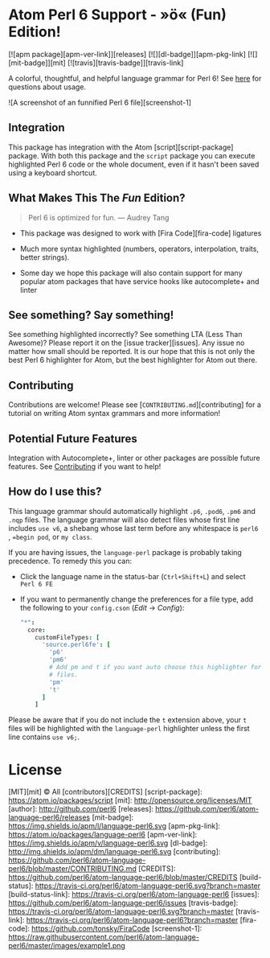 # Atom Perl 6 Support - »ö« (Fun) Edition!

[![apm package][apm-ver-link]][releases]
[![][dl-badge]][apm-pkg-link]
[![][mit-badge]][mit]
[![travis][travis-badge]][travis-link]

A colorful, thoughtful, and helpful language grammar for Perl 6! See
[here](#how-do-i-use-this) for questions about usage.

![A screenshot of an funnified Perl 6 file][screenshot-1]

## Integration
This package has integration with the Atom [script][script-package] package.
With both this package and the `script` package you can execute
highlighted Perl 6 code or the whole document, even if it hasn't been saved using
a keyboard shortcut.

## What Makes This The *Fun* Edition?

> Perl 6 is optimized for fun. ― Audrey Tang

* This package was designed to work with [Fira Code][fira-code] ligatures

* Much more syntax highlighted (numbers, operators, interpolation, traits, better strings).

* Some day we hope this package will also contain support for many popular
  atom packages that have service hooks like autocomplete+ and linter


## See something? Say something!
See something highlighted incorrectly? See something LTA (Less Than Awesome)?
Please report it on the [issue tracker][issues]. Any issue no matter how small
should be reported. It is our hope that this is not only the best Perl 6
highlighter for Atom, but the best highlighter for Atom out there.

## Contributing
Contributions are welcome! Please see [`CONTRIBUTING.md`][contributing] for a tutorial on writing Atom syntax grammars and more information!

## Potential Future Features
Integration with Autocomplete+, linter or other packages are possible future features. See [Contributing](#contributing) if you want to help!

## How do I use this?

This language grammar should automatically highlight `.p6`, `.pod6`, `.pm6` and
`.nqp` files. The language grammar will also detect files whose first
line includes `use v6`, a shebang whose last term before any whitespace is
`perl6` , `=begin pod`, or `my class`.

If you are having issues, the `language-perl` package is probably taking
precedence. To remedy this you can:

* Click the language name in the status-bar (`Ctrl+Shift+L`) and select `Perl 6 FE`
* If you want to permanently change the preferences for a file type,
  add the following to your `config.cson` (*Edit* → *Config*):

  ```coffee
  "*":
    core:
      customFileTypes: [
        'source.perl6fe': [
          'p6'
          'pm6'
          # Add pm and t if you want auto choose this highlighter for .pm or 't
          # files.
          'pm'
          't'
        ]
      ]
  ```

Please be aware that if you do not include the `t` extension
above, your `t` files will be highlighted with the `language-perl` highlighter unless the first line contains `use v6;`.

# License

[MIT][mit] © All [contributors][CREDITS]
[script-package]: https://atom.io/packages/script
[mit]:          http://opensource.org/licenses/MIT
[author]:       http://github.com/perl6
[releases]:     https://github.com/perl6/atom-language-perl6/releases
[mit-badge]:    https://img.shields.io/apm/l/language-perl6.svg
[apm-pkg-link]: https://atom.io/packages/language-perl6
[apm-ver-link]: https://img.shields.io/apm/v/language-perl6.svg
[dl-badge]:     http://img.shields.io/apm/dm/language-perl6.svg
[contributing]: https://github.com/perl6/atom-language-perl6/blob/master/CONTRIBUTING.md
[CREDITS]: https://github.com/perl6/atom-language-perl6/blob/master/CREDITS
[build-status]: https://travis-ci.org/perl6/atom-language-perl6.svg?branch=master
[build-status-link]: https://travis-ci.org/perl6/atom-language-perl6
[issues]: https://github.com/perl6/atom-language-perl6/issues
[travis-badge]: https://travis-ci.org/perl6/atom-language-perl6.svg?branch=master
[travis-link]: https://travis-ci.org/perl6/atom-language-perl6?branch=master
[fira-code]: https://github.com/tonsky/FiraCode
[screenshot-1]: https://raw.githubusercontent.com/perl6/atom-language-perl6/master/images/example1.png
